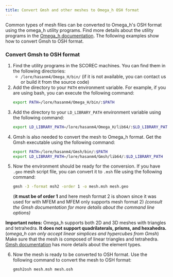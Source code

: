 ```yaml
---
title: Convert Gmsh and other meshes to Omega_h OSH format
---
```


Common types of mesh files can be converted to Omega_h's OSH format using the omega_h utility programs. Find more details about the utility programs in the [Omega_h documentation](https://github.com/SCOREC/omega_h/files/8468421/omega_h.pdf). The following examples show how to convert Gmsh to OSH format.

### Convert Gmsh to OSH format
1. Find the utility programs in the SCOREC machines. You can find them in the following directories:
    - `/lore/hasanm4/Omega_H/bin/` (if it is not available, you can contact us or build it from the source code)
2. Add the directory to your `PATH` environment variable. For example, if you are using bash, you can execute the following command:
    ```bash
    export PATH=/lore/hasanm4/Omega_H/bin/:$PATH
    ```
3. Add the directory to your `LD_LIBRARY_PATH` environment variable using the following command:
    ```bash
    export LD_LIBRARY_PATH=/lore/hasanm4/Omega_H/lib64/:$LD_LIBRARY_PATH
    ```
4. Gmsh is also needed to convert the mesh to Omega_h format. Get the Gmsh executable using the following command:
    ```bash
    export PATH=/lore/hasanm4/Gmsh/bin/:$PATH
    export LD_LIBRARY_PATH=/lore/hasanm4/Gmsh/lib64/:$LD_LIBRARY_PATH
    ```
5. Now the environment should be ready for the conversion. If you have `.geo` mesh script file, you can convert it to `.msh` file using the following command:
    ```bash
    gmsh -3 -format msh2 -order 1 -o mesh.msh mesh.geo
    ```
    (**it must be of order 1** and here mesh format 2 is shown since it was used for with MFEM and MFEM only supports mesh format 2)
    _(consult the Gmsh documentation for more details about the command line options)_

**Important notes:** Omega_h supports both 2D and 3D meshes with triangles and tetrahedra. **It does not support quadrilaterals, prisms, and hexahedra.** (_omega_h can only accept linear simplices and hypercubes from Gmsh_) Make sure that the mesh is composed of linear triangles and tetrahedra. [Gmsh documentation](https://gmsh.info/doc/texinfo/gmsh.html#MSH-file-format:~:text=In%20the%20format%20description%20above%2C%20elementType%20is) has more details about the element types.

6. Now the mesh is ready to be converted to OSH format. Use the following command to convert the mesh to OSH format:
    ```bash
    gmsh2osh mesh.msh mesh.osh
    ```